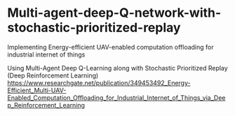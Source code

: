 # Multi-agent-deep-Q-network-with-stochastic-prioritized-replay

Implementing Energy-efficient UAV-enabled computation offloading for industrial internet of things

Using Multi-Agent Deep Q-Learning along with Stochastic Prioritized Replay (Deep Reinforcement Learning)
https://www.researchgate.net/publication/349453492_Energy-Efficient_Multi-UAV-Enabled_Computation_Offloading_for_Industrial_Internet_of_Things_via_Deep_Reinforcement_Learning 
